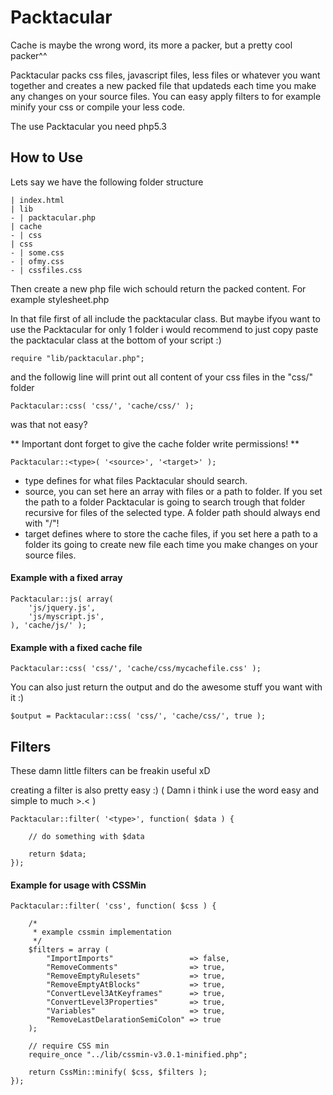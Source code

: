 Packtacular
===========

Cache is maybe the wrong word, its more a packer, but a pretty cool packer^^

Packtacular packs css files, javascript files, less files or whatever you want together and creates a new packed file that updateds each time you make any changes on your source files. You can easy apply filters to for example minify your css or compile your less code. 

The use Packtacular you need php5.3


How to Use
----------

Lets say we have the following folder structure 

	| index.html
	| lib
	- | packtacular.php
	| cache
	- | css
	| css
	- | some.css
	- | ofmy.css
	- | cssfiles.css
 
Then create a new php file wich schould return the packed content. For example stylesheet.php 

In that file first of all include the packtacular class. But maybe ifyou want to use the Packtacular for only 1 folder i would recommend to just copy paste the packtacular class at the bottom of your script :)

	require "lib/packtacular.php";

and the followig line will print out all content of your css files in the "css/" folder

	Packtacular::css( 'css/', 'cache/css/' );

was that not easy?

** Important dont forget to give the cache folder write permissions! **

	Packtacular::<type>( '<source>', '<target>' );
	
 - type defines for what files Packtacular should search.
 - source, you can set here an array with files or a path to folder. If you set the path to a folder Packtacular is going to search trough that folder recursive for files of the selected type. A folder path should always end with "/"!
 - target defines where to store the cache files, if you set here a path to a folder its going to create new file each time you make changes on your source files.
 
#### Example with a fixed array

	Packtacular::js( array(
		'js/jquery.js',
		'js/myscript.js',
	), 'cache/js/' );
	
#### Example with a fixed cache file

	Packtacular::css( 'css/', 'cache/css/mycachefile.css' );
	
You can also just return the output and do the awesome stuff you want with it :)
	
	$output = Packtacular::css( 'css/', 'cache/css/', true );
	

Filters
-------

These damn little filters can be freakin useful xD

creating a filter is also pretty easy :) ( Damn i think i use the word easy and simple to much >.< )

	Packtacular::filter( '<type>', function( $data ) {
		
		// do something with $data
	
		return $data;
	});


#### Example for usage with CSSMin

	Packtacular::filter( 'css', function( $css ) {
	
		/*
		 * example cssmin implementation 
		 */
		$filters = array (
			"ImportImports"                 => false,
			"RemoveComments"                => true, 
			"RemoveEmptyRulesets"           => true,
			"RemoveEmptyAtBlocks"           => true,
			"ConvertLevel3AtKeyframes"      => true,
			"ConvertLevel3Properties"       => true,
			"Variables"                     => true,
			"RemoveLastDelarationSemiColon" => true
		);
	
		// require CSS min
		require_once "../lib/cssmin-v3.0.1-minified.php";
	
		return CssMin::minify( $css, $filters );
	});
